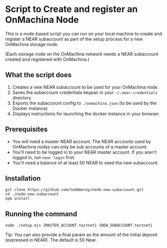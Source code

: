 # Script to Create and register an OnMachina Node

This is a node-based script you can run on your local machine to create and register a NEAR subaccount as part of the setup process for a new OnMachina storage node.

(Each storage node on the OnMachina network needs a NEAR subaccount created and registered with OnMachina.)

## What the script does

1. Creates a new NEAR subaccount to be used for your OnMachina node.
2. Saves the subaccount credentials keypair in your `~/.near-credentials` directory
3. Exports the subaccount config to `./onmachina.json` (to be used by the Docker instance)
4. Displays instructions for launching the docker instance in your browser.

## Prerequisites

- You will need a master NEAR account. The NEAR accounts used by OnMachina nodes can only be sub accounts of a master account.
- You'll need to be logged in to your NEAR master account. If you aren't logged in, run `near login` first.
- You'll need a balance of at least 50 NEAR to seed the new subaccount.

## Installation

```
git clone https://github.com/toddmorey/node-new-subaccount.git
cd ./node-new-subaccount
npm install
```

## Running the command

```shell
node ./setup.mjs {MASTER_ACCOUNT.testnet} {NEW_SUBACCOUNT.testnet}
```

Tip: You can also provide a final param as the amount of the initial deposit (expressed in NEAR). The default is 50 Near.
